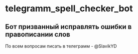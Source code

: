 # telegramm_spell_checker_bot

## Бот призванный исправлять ошибки в правописании слов

По всем вопросам писать в телеграмм - @SlavikYD
